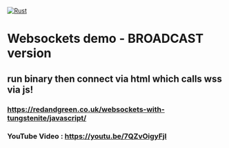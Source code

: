[![Rust](https://github.com/RGGH/wsk/actions/workflows/rust.yml/badge.svg)](https://github.com/RGGH/wsk/actions/workflows/rust.yml)
# Websockets demo - BROADCAST version
## run binary then connect via html which calls wss via js!

### https://redandgreen.co.uk/websockets-with-tungstenite/javascript/

### YouTube Video : https://youtu.be/7QZvOigyFjI
